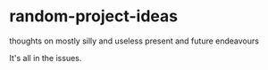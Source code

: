 # random-project-ideas
thoughts on mostly silly and useless present and future endeavours

It's all in the issues.
